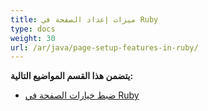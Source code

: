 ```yaml
---
title: ميزات إعداد الصفحة في Ruby
type: docs
weight: 30
url: /ar/java/page-setup-features-in-ruby/
---
```


**يتضمن هذا القسم المواضيع التالية:**

- [ضبط خيارات الصفحة في Ruby](/cells/ar/java/setting-page-options-in-ruby/)
